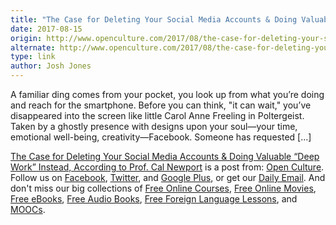 ```yaml
---
title: "The Case for Deleting Your Social Media Accounts & Doing Valuable “Deep Work” Instead, According to Prof. Cal Newport"
date: 2017-08-15
origin: http://www.openculture.com/2017/08/the-case-for-deleting-your-social-media-accounts.html
alternate: http://www.openculture.com/2017/08/the-case-for-deleting-your-social-media-accounts.html
type: link
author: Josh Jones
---
```


A familiar ding comes from your pocket, you look up from what you’re doing and reach for the smartphone. Before you can think, "it can wait," you’ve disappeared into the screen like little Carol Anne Freeling in Poltergeist. Taken by a ghostly presence with designs upon your soul—your time, emotional well-being, creativity—Facebook. Someone has requested […]

[The Case for Deleting Your Social Media Accounts & Doing Valuable “Deep Work” Instead, According to Prof. Cal Newport](http://www.openculture.com/2017/08/the-case-for-deleting-your-social-media-accounts.html) is a post from: [Open Culture](http://www.openculture.com). Follow us on [Facebook](https://www.facebook.com/openculture), [Twitter](https://twitter.com/#!/openculture), and [Google Plus](https://plus.google.com/108579751001953501160/posts), or get our [Daily Email](http://www.openculture.com/dailyemail). And don't miss our big collections of [Free Online Courses](http://www.openculture.com/freeonlinecourses), [Free Online Movies](http://www.openculture.com/freemoviesonline), [Free eBooks](http://www.openculture.com/free_ebooks),&nbsp;[Free Audio Books](http://www.openculture.com/freeaudiobooks), [Free Foreign Language Lessons](http://www.openculture.com/freelanguagelessons), and [MOOCs](http://www.openculture.com/free_certificate_courses).

